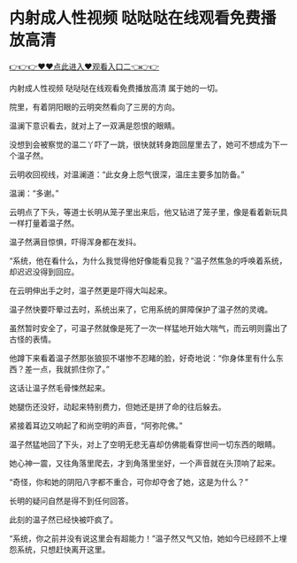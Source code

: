 # 内射成人性视频 哒哒哒在线观看免费播放高清

 <a href="http://www.baidu.com/link?url=XaDzi4lrlBsIf7hc43pQAeEvE68KnODCy8r9yapmf0G&wd=&eqid=c54cd89e006c3be70000000466c61f85">👉👉👉♥♥点此进入♥观看入口二👈👉👉</a>

内射成人性视频 哒哒哒在线观看免费播放高清
属于她的一切。

院里，有着阴阳眼的云明突然看向了三房的方向。

温澜下意识看去，就对上了一双满是怨恨的眼睛。

没想到会被察觉的温二丫吓了一跳，很快就转身跑回屋里去了，她可不想成为下一个温子然。

云明收回视线，对温澜道：“此女身上怨气很深，温庄主要多加防备。”

温澜：“多谢。”

云明点了下头，等道士长明从笼子里出来后，他又钻进了笼子里，像是看着新玩具一样打量着温子然。

温子然满目惊惧，吓得浑身都在发抖。

“系统，他在看什么，为什么我觉得他好像能看见我？”温子然焦急的呼唤着系统，却迟迟没得到回应。

在云明伸出手之时，温子然更是吓得大叫起来。

温子然快要吓晕过去时，系统出来了，它用系统的屏障保护了温子然的灵魂。

虽然暂时安全了，可温子然就像是死了一次一样猛地开始大喘气，而云明则露出了古怪的表情。

他蹲下来看着温子然那张狼狈不堪惨不忍睹的脸，好奇地说：“你身体里有什么东西？差一点，我就抓住你了。”

这话让温子然毛骨悚然起来。

她腿伤还没好，动起来特别费力，但她还是拼了命的往后躲去。

紧接着耳边又响起了和尚空明的声音，“阿弥陀佛。”

温子然猛地回了下头，对上了空明无悲无喜却仿佛能看穿世间一切东西的眼睛。

她心神一震，又往角落里爬去，才到角落里坐好，一个声音就在头顶响了起来。

“奇怪，你和她的阴阳八字都不重合，可你却夺舍了她，这是为什么？”

长明的疑问自然是得不到任何回答。

此刻的温子然已经快被吓疯了。

“系统，你之前并没有说这里会有超能力！”温子然又气又怕，她如今已经顾不上埋怨系统，只想赶快离开这里。

